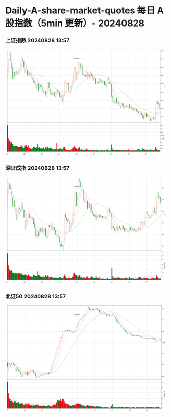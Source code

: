 
# Daily-A-share-market-quotes 每日 A 股指数（5min 更新）- 20240828

### 上证指数 20240828 13:57
![](./fig/2024/8/20240828-sh000001.png)

### 深证成指 20240828 13:57
![](./fig/2024/8/20240828-sz399001.png)

### 北证50 20240828 13:57
![](./fig/2024/8/20240828-bj899050.png)
